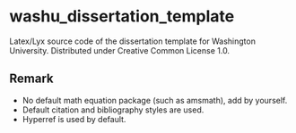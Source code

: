 # washu_dissertation_template
Latex/Lyx source code of the dissertation template for Washington University. Distributed under Creative Common License 1.0.

## Remark
* No default math equation package (such as amsmath), add by yourself.
* Default citation and bibliography styles are used. 
* Hyperref is used by default.

